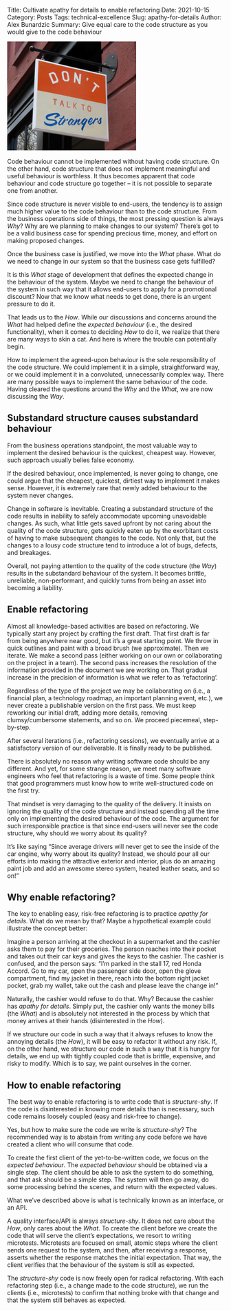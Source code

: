 Title: Cultivate apathy for details to enable refactoring
Date: 2021-10-15
Category: Posts
Tags: technical-excellence
Slug: apathy-for-details
Author: Alex Bunardzic
Summary: Give equal care to the code structure as you would give to the code behaviour

![Law of Demeter](../images/law-of-demeter.png)

Code behaviour cannot be implemented without having code structure. On the other hand, code structure that does not implement meaningful and useful behaviour is worthless. It thus becomes apparent that code behaviour and code structure go together – it is not possible to separate one from another.​​​​​​​

Since code structure is never visible to end-users, the tendency is to assign much higher value to the code behaviour than to the code structure. From the business operations side of things, the most pressing question is always _Why_? Why are we planning to make changes to our system? There’s got to be a valid business case for spending precious time, money, and effort on making proposed changes.

Once the business case is justified, we move into the _What_ phase. What do we need to change in our system so that the business case gets fulfilled?

It is this _What_ stage of development that defines the expected change in the behaviour of the system. Maybe we need to change the behaviour of the system in such way that it allows end-users to apply for a promotional discount? Now that we know what needs to get done, there is an urgent pressure to do it.

That leads us to the _How_. While our discussions and concerns around the _What_ had helped define the _expected behaviour_ (i.e., the desired functionality), when it comes to deciding _How_ to do it, we realize that there are many ways to skin a cat. And here is where the trouble can potentially begin.

How to implement the agreed-upon behaviour is the sole responsibility of the code structure. We could implement it in a simple, straightforward way, or we could implement it in a convoluted, unnecessarily complex way. There are many possible ways to implement the same behaviour of the code. Having cleared the questions around the _Why_ and the _What_, we are now discussing the _Way_.

## Substandard structure causes substandard behaviour
From the business operations standpoint, the most valuable way to implement the desired behaviour is the quickest, cheapest way. However, such approach usually belies false economy.

If the desired behaviour, once implemented, is never going to change, one could argue that the cheapest, quickest, dirtiest way to implement it makes sense. However, it is extremely rare that newly added behaviour to the system never changes.

Change in software is inevitable. Creating a substandard structure of the code results in inability to safely accommodate upcoming unavoidable changes. As such, what little gets saved upfront by not caring about the quality of the code structure, gets quickly eaten up by the exorbitant costs of having to make subsequent changes to the code. Not only that, but the changes to a lousy code structure tend to introduce a lot of bugs, defects, and breakages.

Overall, not paying attention to the quality of the code structure (the _Way_) results in the substandard behaviour of the system. It becomes brittle, unreliable, non-performant, and quickly turns from being an asset into becoming a liability.

## Enable refactoring
Almost all knowledge-based activities are based on refactoring. We typically start any project by crafting the first draft. That first draft is far from being anywhere near good, but it’s a great starting point. We throw in quick outlines and paint with a broad brush (we approximate). Then we iterate. We make a second pass (either working on our own or collaborating on the project in a team). The second pass increases the resolution of the information provided in the document we are working on. That gradual increase in the precision of information is what we refer to as ‘refactoring’.

Regardless of the type of the project we may be collaborating on (i.e., a financial plan, a technology roadmap, an important planning event, etc.), we never create a publishable version on the first pass. We must keep reworking our initial draft, adding more details, removing clumsy/cumbersome statements, and so on. We proceed piecemeal, step-by-step.

After several iterations (i.e., refactoring sessions), we eventually arrive at a satisfactory version of our deliverable. It is finally ready to be published.

There is absolutely no reason why writing software code should be any different. And yet, for some strange reason, we meet many software engineers who feel that refactoring is a waste of time. Some people think that good programmers must know how to write well-structured code on the first try.

That mindset is very damaging to the quality of the delivery. It insists on ignoring the quality of the code structure and instead spending all the time only on implementing the desired behaviour of the code. The argument for such irresponsible practice is that since end-users will never see the code structure, why should we worry about its quality?

It’s like saying “Since average drivers will never get to see the inside of the car engine, why worry about its quality? Instead, we should pour all our efforts into making the attractive exterior and interior, plus do an amazing paint job and add an awesome stereo system, heated leather seats, and so on!”

## Why enable refactoring?
The key to enabling easy, risk-free refactoring is to practice _apathy for details_. What do we mean by that? Maybe a hypothetical example could illustrate the concept better:

Imagine a person arriving at the checkout in a supermarket and the cashier asks them to pay for their groceries. The person reaches into their pocket and takes out their car keys and gives the keys to the cashier. The cashier is confused, and the person says: “I’m parked in the stall 17, red Honda Accord. Go to my car, open the passenger side door, open the glove compartment, find my jacket in there, reach into the bottom right jacket pocket, grab my wallet, take out the cash and please leave the change in!”

Naturally, the cashier would refuse to do that. Why? Because the cashier has _apathy for details_. Simply put, the cashier only wants the money bills (the _What_) and is absolutely not interested in the process by which that money arrives at their hands (disinterested in the _How_).

If we structure our code in such a way that it always refuses to know the annoying details (the _How_), it will be easy to refactor it without any risk. If, on the other hand, we structure our code in such a way that it is hungry for details, we end up with tightly coupled code that is brittle, expensive, and risky to modify. Which is to say, we paint ourselves in the corner.

## How to enable refactoring
The best way to enable refactoring is to write code that is _structure-shy_. If the code is disinterested in knowing more details than is necessary, such code remains loosely coupled (easy and risk-free to change).

Yes, but how to make sure the code we write is _structure-shy_? The recommended way is to abstain from writing any code before we have created a client who will consume that code.

To create the first client of the yet-to-be-written code, we focus on the _expected behaviour_. The _expected behaviour_ should be obtained via a single step. The client should be able to ask the system to do something, and that ask should be a simple step. The system will then go away, do some processing behind the scenes, and return with the expected values.

What we’ve described above is what is technically known as an interface, or an API.

A quality interface/API is always _structure-shy_. It does not care about the _How_, only cares about the _What_.
To create the client before we create the code that will serve the client’s expectations, we resort to writing microtests. Microtests are focused on small, atomic steps where the client sends one request to the system, and then, after receiving a response, asserts whether the response matches the initial expectation. That way, the client verifies that the behaviour of the system is still as expected.

The _structure-shy_ code is now freely open for radical refactoring. With each refactoring step (i.e., a change made to the code structure), we run the clients (i.e., microtests) to confirm that nothing broke with that change and that the system still behaves as expected.